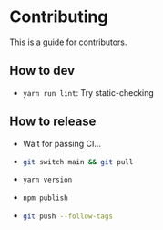 # Contributing

This is a guide for contributors.

## How to dev

- `yarn run lint`: Try static-checking

## How to release

- Wait for passing CI...
- ```bash
  git switch main && git pull
  ```
- ```bash
  yarn version
  ```
- ```bash
  npm publish
  ```
- ```bash
  git push --follow-tags
  ```
